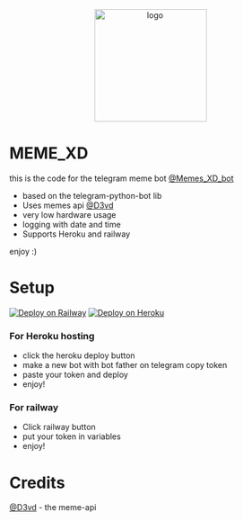 <div align="center">
<img src="https://telegra.ph/file/8ad14778b61c467438095.jpg" width="200" height="200"  alt="logo" />
</div>

# MEME_XD


this is the code for the telegram meme bot [@Memes_XD_bot](https://t.me/Memes_XD_bot)

- based on the telegram-python-bot lib
- Uses memes api [@D3vd](https://github.com/D3vd/Meme_Api)
- very low hardware usage
- logging with date and time
- Supports Heroku and railway 

enjoy :)

# Setup
[![Deploy on Railway](https://railway.app/button.svg)](https://railway.app/new/template?template=https%3A%2F%2Fgithub.com%2FJustxd22%2Fmeme_XD&envs=token&tokenDesc=Your+telegram+bot+token+get+from+bot+father&referralCode=4_MSke)
[![Deploy on Heroku](https://www.herokucdn.com/deploy/button.svg)](https://heroku.com/deploy?template=https://github.com/Justxd22/meme_XD)
### For Heroku hosting
  - click the heroku deploy button
  - make a new bot with bot father on telegram copy token
  - paste your token and deploy
  - enjoy!

### For railway
  - Click railway button
  - put your token in variables
  - enjoy!

# Credits

[@D3vd](https://github.com/D3vd/Meme_Api) - the meme-api
